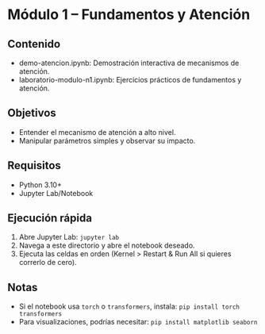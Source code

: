 # Módulo 1 – Fundamentos y Atención

## Contenido
- demo-atencion.ipynb: Demostración interactiva de mecanismos de atención.
- laboratorio-modulo-n1.ipynb: Ejercicios prácticos de fundamentos y atención.

## Objetivos
- Entender el mecanismo de atención a alto nivel.
- Manipular parámetros simples y observar su impacto.

## Requisitos
- Python 3.10+
- Jupyter Lab/Notebook

## Ejecución rápida
1. Abre Jupyter Lab: `jupyter lab`
2. Navega a este directorio y abre el notebook deseado.
3. Ejecuta las celdas en orden (Kernel > Restart & Run All si quieres correrlo de cero).

## Notas
- Si el notebook usa `torch` o `transformers`, instala: `pip install torch transformers`
- Para visualizaciones, podrías necesitar: `pip install matplotlib seaborn`


